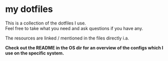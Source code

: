 # my dotfiles

This is a collection of the dotfiles I use.<br>
Feel free to take what you need and ask questions if you have any.

The resources are linked / mentioned in the files directly i.a.

**Check out the README in the OS dir for an overview of the configs which I use on the specific system.**
